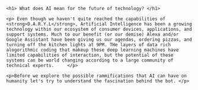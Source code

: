 <!DOCTYPE html>
<html>
<head>
	<title>AI</title>
	
</head>

<body>



	<h1> What does AI mean for the future of technology? </h1>

	<p> Even though we haven't quite reached the capabilities of <strong>D.A.R.Y.L</strong>, Artificial Intelligence has been a growing technology within our ecosystem of consumer devices, applications, and support systems. Much to our benefit (or our demise) Alexa and/or Google Assistant have been giving us our agendas, ordering pizzas, and turning off the kitchen lights at 9PM. THe layers of data rich alogorithmic coding that makeup these deep learning machines have limited capabilities of interaction, but the potential of these systems can be world changing according to a large community of technical experts.     </p>

	<p>Before we explore the possible rammifications that AI can have on humanity let's try to understand the fascination behind the bot. </p>

</body>
</html>
